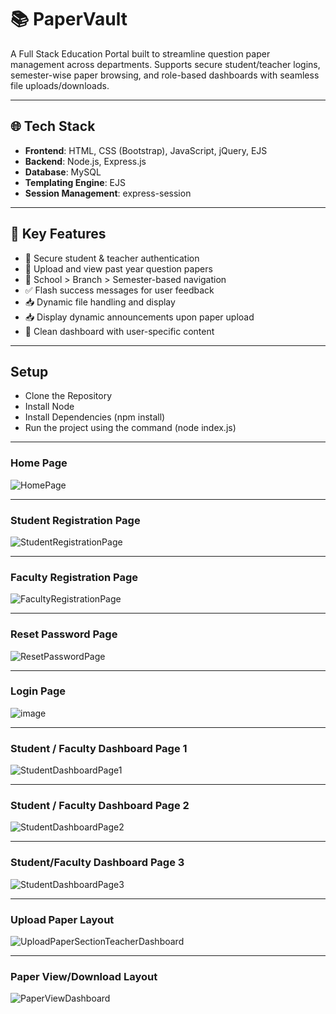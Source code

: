 # 📚 PaperVault

A Full Stack Education Portal built to streamline question paper management across departments. Supports secure student/teacher logins, semester-wise paper browsing, and role-based dashboards with seamless file uploads/downloads.

---

## 🌐 Tech Stack

- **Frontend**: HTML, CSS (Bootstrap), JavaScript, jQuery, EJS
- **Backend**: Node.js, Express.js
- **Database**: MySQL
- **Templating Engine**: EJS
- **Session Management**: express-session

---

## 🔑 Key Features

- 🔐 Secure student & teacher authentication
- 📄 Upload and view past year question papers
- 📂 School > Branch > Semester-based navigation
- ✅ Flash success messages for user feedback
- 📥 Dynamic file handling and display
- 📥 Display dynamic announcements upon paper upload
- 🎯 Clean dashboard with user-specific content

---
## Setup

- Clone the Repository
- Install Node
- Install Dependencies (npm install)
- Run the project using the command (node index.js)

---
### Home Page
![HomePage](https://github.com/user-attachments/assets/fb05c8fc-b8b4-47ec-991b-15f42c62a4aa)

---
### Student Registration Page
![StudentRegistrationPage](https://github.com/user-attachments/assets/62c2038f-df02-4a77-afab-d33c802911bb)

---
### Faculty Registration Page
![FacultyRegistrationPage](https://github.com/user-attachments/assets/e8aac649-e913-4559-b72b-07a3171acf88)

---
### Reset Password Page
![ResetPasswordPage](https://github.com/user-attachments/assets/25d8713d-ee87-4275-981b-81e4d05762a9)

---
### Login Page
![image](https://github.com/user-attachments/assets/d19388b4-a82a-4172-af75-0278c6806113)

---
### Student / Faculty Dashboard Page 1
![StudentDashboardPage1](https://github.com/user-attachments/assets/6400fe08-4da8-42f8-8ec7-983170c480e7)

---
### Student / Faculty Dashboard Page 2
![StudentDashboardPage2](https://github.com/user-attachments/assets/f0e61096-9e04-4fe1-99b7-2aa1366dc5ec)

---
### Student/Faculty Dashboard Page 3
![StudentDashboardPage3](https://github.com/user-attachments/assets/3867dc5f-c733-417d-8a08-4155b7e3ab4f)

---
### Upload Paper Layout
![UploadPaperSectionTeacherDashboard](https://github.com/user-attachments/assets/3791120c-10cb-48a1-a7cf-69d8706dea5a)

---
### Paper View/Download Layout
![PaperViewDashboard](https://github.com/user-attachments/assets/7ade5d13-ce2e-4c38-af0a-9a8d48f47c53)



